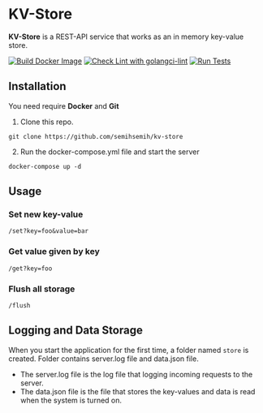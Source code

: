# KV-Store

**KV-Store** is a REST-API service that works as an in memory key-value store.

[![Build Docker Image](https://github.com/semihsemih/kv-store/actions/workflows/container.yml/badge.svg)](https://github.com/semihsemih/kv-store/actions/workflows/container.yml)
[![Check Lint with golangci-lint](https://github.com/semihsemih/kv-store/actions/workflows/lint.yml/badge.svg)](https://github.com/semihsemih/kv-store/actions/workflows/lint.yml)
[![Run Tests](https://github.com/semihsemih/kv-store/actions/workflows/test.yml/badge.svg)](https://github.com/semihsemih/kv-store/actions/workflows/test.yml)

## Installation
You need require **Docker** and **Git**

1. Clone this repo.
```
git clone https://github.com/semihsemih/kv-store
```

2. Run the docker-compose.yml file and start the server
```
docker-compose up -d
```

## Usage
### Set new key-value
```
/set?key=foo&value=bar
```
### Get value given by key
```
/get?key=foo
```
### Flush all storage
```
/flush
```

## Logging and Data Storage
When you start the application for the first time, a folder named ``store`` is created. Folder contains server.log file and data.json file. 
- The server.log file is the log file that logging incoming requests to the server.
- The data.json file is the file that stores the key-values and data is read when the system is turned on.
